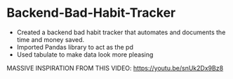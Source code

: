 # Backend-Bad-Habit-Tracker
- Created a backend bad habit tracker that automates and documents the time and money saved.
- Imported Pandas library to act as the pd
- Used tabulate to make data look more pleasing

MASSIVE INSPIRATION FROM THIS VIDEO: https://youtu.be/snUk2Dx9Bz8

